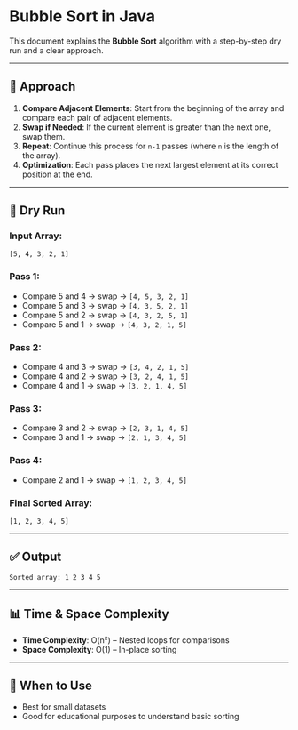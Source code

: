 # Bubble Sort in Java

This document explains the **Bubble Sort** algorithm with a step-by-step dry run and a clear approach.

---

## 🧠 Approach

1. **Compare Adjacent Elements**: Start from the beginning of the array and compare each pair of adjacent elements.
2. **Swap if Needed**: If the current element is greater than the next one, swap them.
3. **Repeat**: Continue this process for `n-1` passes (where `n` is the length of the array).
4. **Optimization**: Each pass places the next largest element at its correct position at the end.

---

## 🔁 Dry Run

### Input Array:
`[5, 4, 3, 2, 1]`

### Pass 1:
- Compare 5 and 4 → swap → `[4, 5, 3, 2, 1]`
- Compare 5 and 3 → swap → `[4, 3, 5, 2, 1]`
- Compare 5 and 2 → swap → `[4, 3, 2, 5, 1]`
- Compare 5 and 1 → swap → `[4, 3, 2, 1, 5]`

### Pass 2:
- Compare 4 and 3 → swap → `[3, 4, 2, 1, 5]`
- Compare 4 and 2 → swap → `[3, 2, 4, 1, 5]`
- Compare 4 and 1 → swap → `[3, 2, 1, 4, 5]`

### Pass 3:
- Compare 3 and 2 → swap → `[2, 3, 1, 4, 5]`
- Compare 3 and 1 → swap → `[2, 1, 3, 4, 5]`

### Pass 4:
- Compare 2 and 1 → swap → `[1, 2, 3, 4, 5]`

### Final Sorted Array:
`[1, 2, 3, 4, 5]`

---

## ✅ Output

```
Sorted array: 1 2 3 4 5
```

---

## 📊 Time & Space Complexity

- **Time Complexity**: O(n²) – Nested loops for comparisons
- **Space Complexity**: O(1) – In-place sorting

---

## 🧩 When to Use

- Best for small datasets
- Good for educational purposes to understand basic sorting

